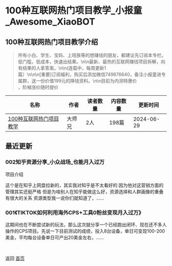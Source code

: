 # 100种互联网热门项目教学_小报童_Awesome_XiaoBOT

## 100种互联网热门项目教学介绍
> 所有小白、学生、宝妈、上班族等的想赚钱的朋友，都建议先订阅本专栏。低门槛，低成本，快速出结果。\n\n最新、最热的互联网赚钱项目拆解，向有结果的人拿答案。\n\n(连载中，每周更新1  
篇）\n\n\n[重要]订阅福利，购买后添加微信749876640，备注小报童进专属群，送一份价值199元的挣钱资料。\n\n目前为内测特惠价  
，阶梯涨价随时提价  
  


|名称|作者|读者数量|内容数量|更新时间|
|---|---|---|---|---|
|[100种互联网热门项目教学](https://xiaobot.net/p/Fuye666888?refer=0b133df9-27dc-423b-8101-639049001c13)|大师兄|2人|198篇|2024-06-29|

## 最近更新
### 002知乎资源分享_小众战场_也能月入过万

项目介绍

这个是在知乎上网盘拉新的，其实我对知乎是不太看好的 因为他对这营销方面的管理其实还挺严格 但是为啥别人在知乎能做这么好，资源选择和人群画像的重叠有很大的关系
资源类型我一说你们就知道了，......

### 001《TIKTOK如何利用海外CPS+工具0粉丝变现月入过万》

这期间也在不断尝试新的玩法，那么这次就分享一个已经跑出闭环、现在还不多人操作的CPS项目。先说一下目前测试的成绩，投入8台设备，单日可变现100-200美金，平均每台设备单日可产出20美金左右，......


<a href="https://github.com/Reno9527/awesome-xiaobot" style="color: white; text-decoration: none;">awesome-xiaobot</a>

返回 [首页](../README.md)
